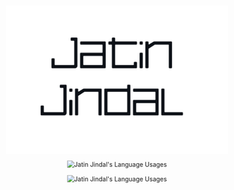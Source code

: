 <p align="center">
  <img align="center" src="https://raw.githubusercontent.com/Jatin-Jindal/Jatin-Jindal/main/Images/Jojo%20Jithub.png" alt="Jatin Jindal">
</p>
<p align="center">
  <img align="center" src="https://github-readme-stats-git-masterrstaa-rickstaa.vercel.app/api?username=Jatin-Jindal&show_icons=true&theme=dracula&count_private=true" alt="Jatin Jindal's Language Usages">
</p>
<p align="center">
  <img align="center" src="https://github-readme-stats-git-masterrstaa-rickstaa.vercel.app/api/top-langs/?username=Jatin-Jindal&hide=css&theme=dracula" alt="Jatin Jindal's Language Usages">
</p>

